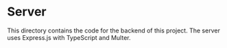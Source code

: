 # Server

This directory contains the code for the backend of this project. The server uses Express.js with TypeScript and Multer.

